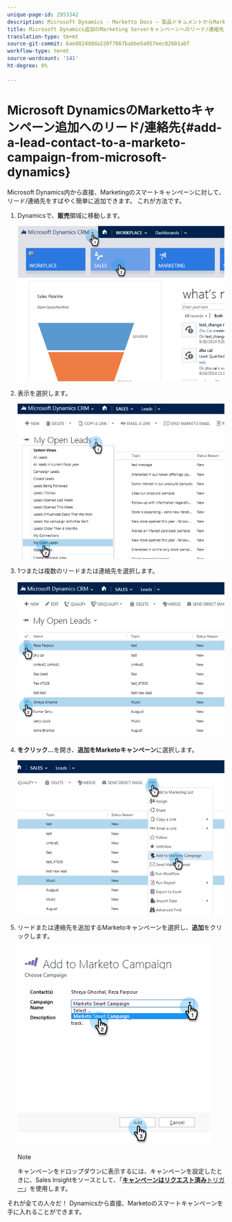 ```yaml
---
unique-page-id: 2953342
description: Microsoft Dynamics - Marketto Docs — 製品ドキュメントからMarketorキャンペーン追加へのリード/連絡先
title: Microsoft Dynamics追加のMarketing Serverキャンペーンへのリード/連絡先
translation-type: tm+mt
source-git-commit: 6ae882dddda220f7067babbe5a057eec82601abf
workflow-type: tm+mt
source-wordcount: '141'
ht-degree: 0%

---
```



# Microsoft DynamicsのMarkettoキャンペーン追加へのリード/連絡先{#add-a-lead-contact-to-a-marketo-campaign-from-microsoft-dynamics}

Microsoft Dynamics内から直接、Marketingのスマートキャンペーンに対して、リード/連絡先をすばやく簡単に追加できます。 これが方法です。

1. Dynamicsで、**販売**&#x200B;領域に移動します。

   ![](assets/image2014-10-20-12-3a9-3a56.png)

1. 表示を選択します。

   ![](assets/image2014-10-20-12-3a10-3a6.png)

1. 1つまたは複数のリードまたは連絡先を選択します。

   ![](assets/image2014-10-20-12-3a10-3a19.png)

1. **をクリック…**&#x200B;を開き、**追加をMarketoキャンペーン**&#x200B;に選択します。

   ![](assets/image2014-10-20-12-3a10-3a31.png)

1. リードまたは連絡先を追加するMarketoキャンペーンを選択し、**追加**&#x200B;をクリックします。

   ![](assets/image2014-10-20-12-3a10-3a42.png)

   >[!NOTE]
   >
   >キャンペーンをドロップダウンに表示するには、キャンペーンを設定したときに、Sales Insightをソースとして、「[**キャンペーンはリクエスト済み**&#x200B;トリガー](/help/marketo/product-docs/core-marketo-concepts/smart-campaigns/using-smart-campaigns/setting-up-a-trigger-smart-campaign-for-sales-using-campaign-is-requested.md)」を使用します。

それが全ての人々だ！ Dynamicsから直接、Marketoのスマートキャンペーンを手に入れることができます。
